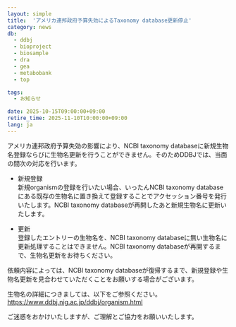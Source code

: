 ```yaml
---
layout: simple
title:  'アメリカ連邦政府予算失効によるTaxonomy database更新停止'
category: news
db:
  - ddbj
  - bioproject
  - biosample
  - dra
  - gea
  - metabobank
  - top

tags:
  - お知らせ

date: 2025-10-15T09:00:00+09:00
retire_time: 2025-11-10T10:00:00+09:00
lang: ja
---
```


アメリカ連邦政府予算失効の影響により、NCBI taxonomy databaseに新規生物名登録ならびに生物名更新を行うことができません。そのためDDBJでは、当面の間次の対応を行います。

* 新規登録  
新規organismの登録を行いたい場合、いったんNCBI taxonomy databaseにある既存の生物名に置き換えて登録することでアクセッション番号を発行いたします。NCBI taxonomy databaseが再開したあと新規生物名に更新いたします。

* 更新  
登録したエントリーの生物名を、NCBI taxonomy databaseに無い生物名に更新処理することはできません。NCBI taxonomy databaseが再開するまで、生物名更新をお待ちください。

依頼内容によっては、NCBI taxonomy databaseが復帰するまで、新規登録や生物名更新を見合わせていただくことをお願いする場合がございます。

生物名の詳細につきましては、以下をご参照ください。  
https://www.ddbj.nig.ac.jp/ddbj/organism.html

ご迷惑をおかけいたしますが、ご理解とご協力をお願いいたします。

